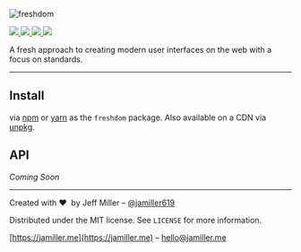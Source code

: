 ![freshdom](https://jamiller.me/static/fresh-logo.jpg)
<p>
  <a href="https://bettercodehub.com/results/jamiller619/freshdom">
    <img src="https://bettercodehub.com/edge/badge/jamiller619/freshdom?branch=master&style=flat-square" />
  </a>
  <a href="https://npmjs.org/package/freshdom">
    <img src="https://img.shields.io/npm/v/freshdom.svg?style=flat-square" />
  </a>
  <a href="https://npmjs.org/package/freshdom">
    <img src="https://img.shields.io/npm/dw/freshdom.svg?style=flat-square" />
  </a>
  <img src="https://img.shields.io/github/license/jamiller619/freshdom.svg?style=flat-square" />
</p>
A fresh approach to creating modern user interfaces on the web with a focus on standards.

<hr />

## Install
via [npm][url-npm] or [yarn][url-yarn] as the `freshdom` package. Also available on a CDN via [unpkg](https://unpkg.com/freshdom/).

## API
*Coming Soon*

---

Created with ❤ &nbsp;by Jeff Miller – [@jamiller619](https://twitter.com/jamiller619)

Distributed under the MIT license. See ``LICENSE`` for more information.

[https://jamiller.me](https://jamiller.me) – [hello@jamiller.me](hello@jamiller.me)

<!-- Markdown link & img dfn's -->
[url-npm]: https://npmjs.org/package/freshdom
[url-yarn]: https://yarnpkg.com/en/package/freshdom
[url-bch]: https://bettercodehub.com/results/jamiller619/freshdom
[badge-npm]: https://img.shields.io/npm/v/freshdom.svg?style=flat-square
[badge-npm-downloads]: https://img.shields.io/npm/dw/freshdom.svg?style=flat-square
[badge-better-code-hub]: https://bettercodehub.com/edge/badge/jamiller619/freshdom?branch=master&style=flat-square
[badge-license]: https://img.shields.io/github/license/jamiller619/freshdom.svg?style=flat-square
